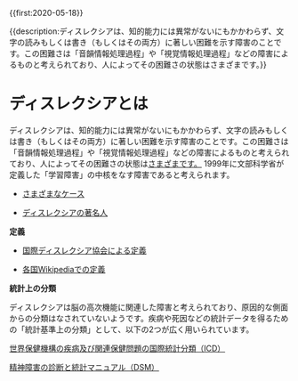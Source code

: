 {{first:2020-05-18}}

{{description:ディスレクシアは、知的能力には異常がないにもかかわらず、文字の読みもしくは書き（もしくはその両方）に著しい困難を示す障害のことです。この困難さは「音韻情報処理過程」や「視覚情報処理過程」などの障害によるものと考えられており、人によってその困難さの状態はさまざまです。}}

# ディスレクシアとは
ディスレクシアは、知的能力には異常がないにもかかわらず、文字の読みもしくは書き（もしくはその両方）に著しい困難を示す障害のことです。この困難さは「音韻情報処理過程」や「視覚情報処理過程」などの障害によるものと考えられており、人によってその困難さの状態は[さまざまです。](./cases.md)
1999年に文部科学省が定義した「学習障害」の中核をなす障害であると考えられます。

- [さまざまなケース](./cases.md)

- [ディスレクシアの著名人](./celebrities.md)

**定義**

- [国際ディスレクシア協会による定義](./ida-definition.md)

- [各国Wikipediaでの定義](./wikipedia-summaries.md)

**統計上の分類**

ディスレクシアは脳の高次機能に関連した障害と考えられており、原因的な側面からの分類はなされていないようです。疾病や死因などの統計データを得るための「統計基準上の分類」として、以下の2つが広く用いられています。

[世界保健機構の疾病及び関連保健問題の国際統計分類（ICD）](./who-icd.md)

[精神障害の診断と統計マニュアル（DSM）](./apa-dsm.md)